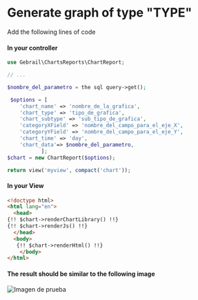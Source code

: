 # Generate graph of type "TYPE"

Add the following lines of code

#### In your controller

```PHP
use Gebrail\ChartsReports\ChartReport;

// ...

$nombre_del_parametro = the sql query->get();

 $options = [
    'chart_name' => 'nombre_de_la_grafica',
    'chart_type' => 'tipo_de_grafica',
    'chart_subtype' => 'sub_tipo_de_grafica',
    'categoryXField' => 'nombre_del_campo_para_el_eje_X',
    'categoryYField' => 'nombre_del_campo_para_el_eje_Y',
    'chart_time' => 'day',
    'chart_data'=> $nombre_del_parametro,
           ];
$chart = new ChartReport($options);

return view('myview', compact('chart'));

```

#### In your View

```HTML
<!doctype html>
<html lang="en">
  <head>
{!! $chart->renderChartLibrary() !!}
{!! $chart->renderJs() !!}
  </head>
  <body>
   {!! $chart->renderHtml() !!}
    </body>
</html>

```

#### The result should be similar to the following image

![Imagen de prueba](https://www.amcharts.com/wp-content/uploads/2013/11/demo_129_none-1-1024x690.png "Estamos en fase beta")
